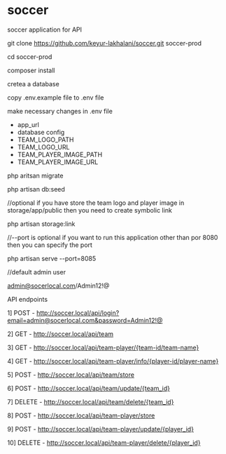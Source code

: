 # soccer
soccer application for API

git clone https://github.com/keyur-lakhalani/soccer.git soccer-prod

cd soccer-prod

composer install

cretea a database 

copy .env.example file to .env file

make necessary changes in .env file 
 - app_url
 - database config
 - TEAM_LOGO_PATH
 - TEAM_LOGO_URL
 - TEAM_PLAYER_IMAGE_PATH
 - TEAM_PLAYER_IMAGE_URL

php aritsan migrate

php artisan db:seed

//optional if you have store the team logo and player image in storage/app/public then you need to create symbolic link

php artisan storage:link 

//--port is optional if you want to run this application other than por 8080 then you can specify the port

php artisan serve --port=8085

//default admin user

admin@socerlocal.com/Admin12!@

API endpoints

1] POST - http://soccer.local/api/login?email=admin@socerlocal.com&password=Admin12!@

2] GET - http://soccer.local/api/team

3] GET - http://soccer.local/api/team-player/{team-id/team-name}

4] GET - http://soccer.local/api/team-player/info/{player-id/player-name}

5] POST - http://soccer.local/api/team/store

6] POST - http://soccer.local/api/team/update/{team_id}

7] DELETE - http://soccer.local/api/team/delete/{team_id}

8] POST - http://soccer.local/api/team-player/store

9] POST - http://soccer.local/api/team-player/update/{player_id}

10] DELETE - http://soccer.local/api/team-player/delete/{player_id}
